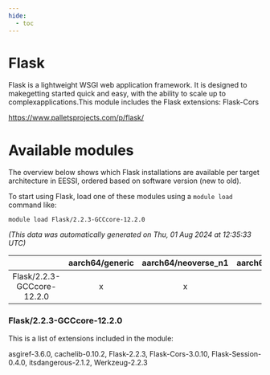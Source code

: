 ```yaml
---
hide:
  - toc
---
```


Flask
=====


Flask is a lightweight WSGI web application framework. It is designed to makegetting started quick and easy, with the ability to scale up to complexapplications.This module includes the Flask extensions: Flask-Cors

https://www.palletsprojects.com/p/flask/
# Available modules


The overview below shows which Flask installations are available per target architecture in EESSI, ordered based on software version (new to old).

To start using Flask, load one of these modules using a `module load` command like:

```shell
module load Flask/2.2.3-GCCcore-12.2.0
```

*(This data was automatically generated on Thu, 01 Aug 2024 at 12:35:33 UTC)*  

| |aarch64/generic|aarch64/neoverse_n1|aarch64/neoverse_v1|x86_64/generic|x86_64/amd/zen2|x86_64/amd/zen3|x86_64/intel/haswell|x86_64/intel/skylake_avx512|
| :---: | :---: | :---: | :---: | :---: | :---: | :---: | :---: | :---: |
|Flask/2.2.3-GCCcore-12.2.0|x|x|x|x|x|x|x|x|


### Flask/2.2.3-GCCcore-12.2.0

This is a list of extensions included in the module:

asgiref-3.6.0, cachelib-0.10.2, Flask-2.2.3, Flask-Cors-3.0.10, Flask-Session-0.4.0, itsdangerous-2.1.2, Werkzeug-2.2.3